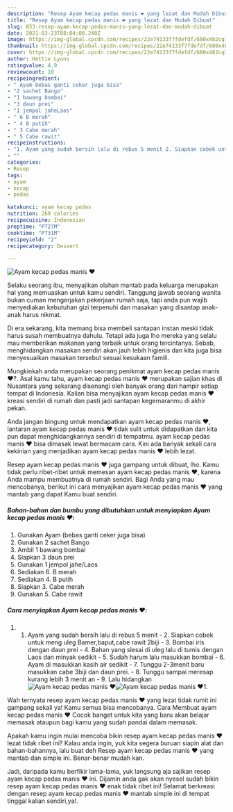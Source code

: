 ```yaml
---
description: "Resep Ayam kecap pedas manis ❤️ yang lezat dan Mudah Dibuat"
title: "Resep Ayam kecap pedas manis ❤️ yang lezat dan Mudah Dibuat"
slug: 853-resep-ayam-kecap-pedas-manis-yang-lezat-dan-mudah-dibuat
date: 2021-03-23T08:04:00.240Z
image: https://img-global.cpcdn.com/recipes/22e74133f7fdefdf/680x482cq70/ayam-kecap-pedas-manis-❤️-foto-resep-utama.jpg
thumbnail: https://img-global.cpcdn.com/recipes/22e74133f7fdefdf/680x482cq70/ayam-kecap-pedas-manis-❤️-foto-resep-utama.jpg
cover: https://img-global.cpcdn.com/recipes/22e74133f7fdefdf/680x482cq70/ayam-kecap-pedas-manis-❤️-foto-resep-utama.jpg
author: Hettie Lyons
ratingvalue: 4.9
reviewcount: 10
recipeingredient:
- " Ayam bebas ganti ceker juga bisa"
- "2 sachet Bango"
- "1 bawang bombai"
- "3 daun prei"
- "1 jempol jaheLaos"
- " 6 B merah"
- " 4 B putih"
- " 3 Cabe merah"
- " 5 Cabe rawit"
recipeinstructions:
- "1. Ayam yang sudah bersih lalu di rebus 5 menit 2. Siapkan cobek untuk meng uleg Bamer,baput,cabe rawit 2biji 3. Bombai iris dengan daun prei 4. Bahan yang slesai di uleg lalu di tumis dengan Laos dan minyak sedikit 5. Sudah harum lalu masukkan bombai 6. Ayam di masukkan kasih air sedikit 7. Tunggu 2-3menit baru masukkan cabe 3biji dan daun prei. 8. Tunggu sampai meresap kurang lebih 3 menit an 9. Lalu hidangkan"
- ""
categories:
- Resep
tags:
- ayam
- kecap
- pedas

katakunci: ayam kecap pedas 
nutrition: 269 calories
recipecuisine: Indonesian
preptime: "PT27M"
cooktime: "PT31M"
recipeyield: "2"
recipecategory: Dessert

---
```



![Ayam kecap pedas manis ❤️](https://img-global.cpcdn.com/recipes/22e74133f7fdefdf/680x482cq70/ayam-kecap-pedas-manis-❤️-foto-resep-utama.jpg)

Selaku seorang ibu, menyajikan olahan mantab pada keluarga merupakan hal yang memuaskan untuk kamu sendiri. Tanggung jawab seorang  wanita bukan cuman mengerjakan pekerjaan rumah saja, tapi anda pun wajib menyediakan kebutuhan gizi terpenuhi dan masakan yang disantap anak-anak harus nikmat.

Di era  sekarang, kita memang bisa membeli santapan instan meski tidak harus susah membuatnya dahulu. Tetapi ada juga lho mereka yang selalu mau memberikan makanan yang terbaik untuk orang tercintanya. Sebab, menghidangkan masakan sendiri akan jauh lebih higienis dan kita juga bisa menyesuaikan masakan tersebut sesuai kesukaan famili. 



Mungkinkah anda merupakan seorang penikmat ayam kecap pedas manis ❤️?. Asal kamu tahu, ayam kecap pedas manis ❤️ merupakan sajian khas di Nusantara yang sekarang disenangi oleh banyak orang dari hampir setiap tempat di Indonesia. Kalian bisa menyajikan ayam kecap pedas manis ❤️ kreasi sendiri di rumah dan pasti jadi santapan kegemaranmu di akhir pekan.

Anda jangan bingung untuk mendapatkan ayam kecap pedas manis ❤️, lantaran ayam kecap pedas manis ❤️ tidak sulit untuk didapatkan dan kita pun dapat menghidangkannya sendiri di tempatmu. ayam kecap pedas manis ❤️ bisa dimasak lewat bermacam cara. Kini ada banyak sekali cara kekinian yang menjadikan ayam kecap pedas manis ❤️ lebih lezat.

Resep ayam kecap pedas manis ❤️ juga gampang untuk dibuat, lho. Kamu tidak perlu ribet-ribet untuk memesan ayam kecap pedas manis ❤️, karena Anda mampu membuatnya di rumah sendiri. Bagi Anda yang mau mencobanya, berikut ini cara menyajikan ayam kecap pedas manis ❤️ yang mantab yang dapat Kamu buat sendiri.

<!--inarticleads1-->

##### Bahan-bahan dan bumbu yang dibutuhkan untuk menyiapkan Ayam kecap pedas manis ❤️:

1. Gunakan  Ayam (bebas ganti ceker juga bisa)
1. Gunakan 2 sachet Bango
1. Ambil 1 bawang bombai
1. Siapkan 3 daun prei
1. Gunakan 1 jempol jahe/Laos
1. Sediakan  6. B merah
1. Sediakan  4. B putih
1. Siapkan  3. Cabe merah
1. Gunakan  5. Cabe rawit




<!--inarticleads2-->

##### Cara menyiapkan Ayam kecap pedas manis ❤️:

1. 1. Ayam yang sudah bersih lalu di rebus 5 menit - 2. Siapkan cobek untuk meng uleg Bamer,baput,cabe rawit 2biji - 3. Bombai iris dengan daun prei - 4. Bahan yang slesai di uleg lalu di tumis dengan Laos dan minyak sedikit - 5. Sudah harum lalu masukkan bombai - 6. Ayam di masukkan kasih air sedikit - 7. Tunggu 2-3menit baru masukkan cabe 3biji dan daun prei. - 8. Tunggu sampai meresap kurang lebih 3 menit an - 9. Lalu hidangkan
<img src="https://img-global.cpcdn.com/steps/74840f3b0d54faf5/160x128cq70/ayam-kecap-pedas-manis-❤️-langkah-memasak-1-foto.jpg" alt="Ayam kecap pedas manis ❤️"><img src="https://img-global.cpcdn.com/steps/947b794df226fa76/160x128cq70/ayam-kecap-pedas-manis-❤️-langkah-memasak-1-foto.jpg" alt="Ayam kecap pedas manis ❤️">1. 




Wah ternyata resep ayam kecap pedas manis ❤️ yang lezat tidak rumit ini gampang sekali ya! Kamu semua bisa mencobanya. Cara Membuat ayam kecap pedas manis ❤️ Cocok banget untuk kita yang baru akan belajar memasak ataupun bagi kamu yang sudah pandai dalam memasak.

Apakah kamu ingin mulai mencoba bikin resep ayam kecap pedas manis ❤️ lezat tidak ribet ini? Kalau anda ingin, yuk kita segera buruan siapin alat dan bahan-bahannya, lalu buat deh Resep ayam kecap pedas manis ❤️ yang mantab dan simple ini. Benar-benar mudah kan. 

Jadi, daripada kamu berfikir lama-lama, yuk langsung aja sajikan resep ayam kecap pedas manis ❤️ ini. Dijamin anda gak akan nyesel sudah bikin resep ayam kecap pedas manis ❤️ enak tidak ribet ini! Selamat berkreasi dengan resep ayam kecap pedas manis ❤️ mantab simple ini di tempat tinggal kalian sendiri,ya!.

